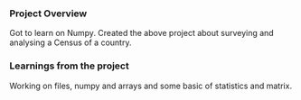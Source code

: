 ### Project Overview

 Got to learn on Numpy.
Created the above project about surveying and analysing a Census of a country.


### Learnings from the project

 Working on files, numpy and arrays and some basic of statistics and matrix.



